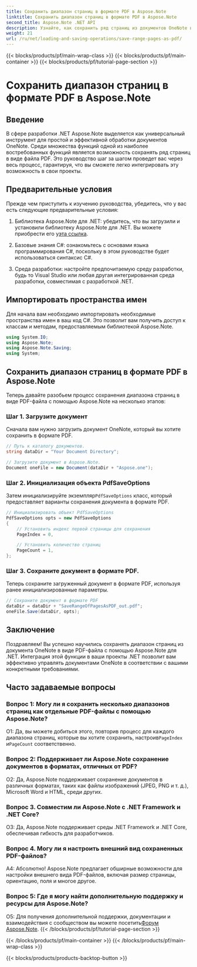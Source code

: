 ```yaml
---
title: Сохранить диапазон страниц в формате PDF в Aspose.Note
linktitle: Сохранить диапазон страниц в формате PDF в Aspose.Note
second_title: Aspose.Note .NET API
description: Узнайте, как сохранить ряд страниц из документов OneNote в виде файлов PDF с помощью Aspose.Note для .NET. Пошаговое руководство включено.
weight: 21
url: /ru/net/loading-and-saving-operations/save-range-pages-as-pdf/
---
```


{{< blocks/products/pf/main-wrap-class >}}
{{< blocks/products/pf/main-container >}}
{{< blocks/products/pf/tutorial-page-section >}}

# Сохранить диапазон страниц в формате PDF в Aspose.Note

## Введение

В сфере разработки .NET Aspose.Note выделяется как универсальный инструмент для простой и эффективной обработки документов OneNote. Среди множества функций одной из наиболее востребованных функций является возможность сохранять ряд страниц в виде файла PDF. Это руководство шаг за шагом проведет вас через весь процесс, гарантируя, что вы сможете легко интегрировать эту возможность в свои проекты.

## Предварительные условия

Прежде чем приступить к изучению руководства, убедитесь, что у вас есть следующие предварительные условия:

1.  Библиотека Aspose.Note для .NET: убедитесь, что вы загрузили и установили библиотеку Aspose.Note для .NET. Вы можете приобрести его у[эта ссылка](https://releases.aspose.com/note/net/).
   
2. Базовые знания C#: ознакомьтесь с основами языка программирования C#, поскольку в этом руководстве будет использоваться синтаксис C#.
   
3. Среда разработки: настройте предпочитаемую среду разработки, будь то Visual Studio или любая другая интегрированная среда разработки, совместимая с разработкой .NET.

## Импортировать пространства имен

Для начала вам необходимо импортировать необходимые пространства имен в ваш код C#. Это позволит вам получить доступ к классам и методам, предоставляемым библиотекой Aspose.Note.

```csharp
using System.IO;
using Aspose.Note;
using Aspose.Note.Saving;
using System;
```

## Сохранить диапазон страниц в формате PDF в Aspose.Note

Теперь давайте разобьем процесс сохранения диапазона страниц в виде PDF-файла с помощью Aspose.Note на несколько этапов:

### Шаг 1. Загрузите документ

Сначала вам нужно загрузить документ OneNote, который вы хотите сохранить в формате PDF.

```csharp
// Путь к каталогу документов.
string dataDir = "Your Document Directory";

// Загрузите документ в Aspose.Note.
Document oneFile = new Document(dataDir + "Aspose.one");
```

### Шаг 2. Инициализация объекта PdfSaveOptions

 Затем инициализируйте экземпляр`PdfSaveOptions` класс, который предоставляет варианты сохранения документа в формате PDF.

```csharp
// Инициализировать объект PdfSaveOptions
PdfSaveOptions opts = new PdfSaveOptions
{
    // Установить индекс первой страницы для сохранения
    PageIndex = 0,

    // Установить количество страниц
    PageCount = 1,
};
```

### Шаг 3. Сохраните документ в формате PDF.

Теперь сохраните загруженный документ в формате PDF, используя ранее инициализированные параметры.

```csharp
// Сохраните документ в формате PDF
dataDir = dataDir + "SaveRangeOfPagesAsPDF_out.pdf";
oneFile.Save(dataDir, opts);
```

## Заключение

Поздравляем! Вы успешно научились сохранять диапазон страниц из документа OneNote в виде PDF-файла с помощью Aspose.Note для .NET. Интеграция этой функции в ваши проекты .NET позволит вам эффективно управлять документами OneNote в соответствии с вашими конкретными требованиями.

## Часто задаваемые вопросы

### Вопрос 1: Могу ли я сохранить несколько диапазонов страниц как отдельные PDF-файлы с помощью Aspose.Note?

О1: Да, вы можете добиться этого, повторив процесс для каждого диапазона страниц, которые вы хотите сохранить, настроив`PageIndex` и`PageCount` соответственно.
   
### Вопрос 2: Поддерживает ли Aspose.Note сохранение документов в форматах, отличных от PDF?

О2: Да, Aspose.Note поддерживает сохранение документов в различных форматах, таких как файлы изображений (JPEG, PNG и т. д.), Microsoft Word и HTML, среди других.
   
### Вопрос 3. Совместим ли Aspose.Note с .NET Framework и .NET Core?

О3: Да, Aspose.Note поддерживает среды .NET Framework и .NET Core, обеспечивая гибкость для разработчиков.
   
### Вопрос 4. Могу ли я настроить внешний вид сохраненных PDF-файлов?

А4: Абсолютно! Aspose.Note предлагает обширные возможности для настройки внешнего вида PDF-файлов, включая размер страницы, ориентацию, поля и многое другое.
   
### Вопрос 5: Где я могу найти дополнительную поддержку и ресурсы для Aspose.Note?

 О5: Для получения дополнительной поддержки, документации и взаимодействия с сообществом вы можете посетить[Форум Aspose.Note](https://forum.aspose.com/c/note/28).
{{< /blocks/products/pf/tutorial-page-section >}}

{{< /blocks/products/pf/main-container >}}
{{< /blocks/products/pf/main-wrap-class >}}

{{< blocks/products/products-backtop-button >}}
